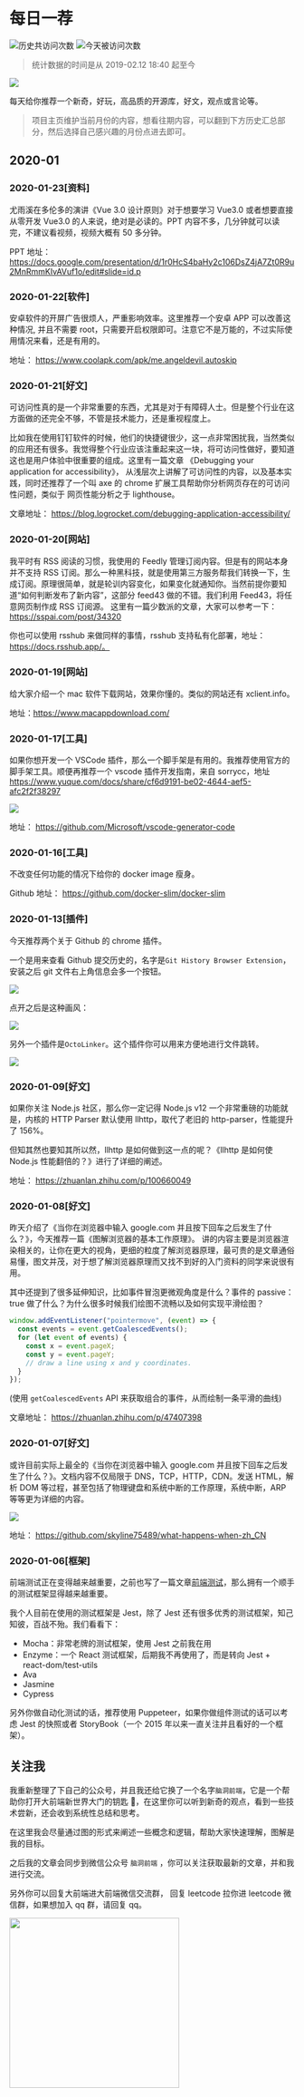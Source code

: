 # 每日一荐

![历史共访问次数](https://visitor-count-badge.herokuapp.com/total.svg?repo_id=azl397985856.daily-featured.2020.01)
![今天被访问次数](https://visitor-count-badge.herokuapp.com/today.svg?repo_id=azl397985856.daily-featured.2020.01)

> 统计数据的时间是从 2019-02.12 18:40 起至今

![](https://tva1.sinaimg.cn/large/006y8mN6ly1g8d0sktqrwj30hs07maae.jpg)

每天给你推荐一个新奇，好玩，高品质的开源库，好文，观点或言论等。

> 项目主页维护当前月份的内容，想看往期内容，可以翻到下方历史汇总部分，然后选择自己感兴趣的月份点进去即可。

## 2020-01

### 2020-01-23[资料]

尤雨溪在多伦多的演讲《Vue 3.0 设计原则》对于想要学习 Vue3.0 或者想要直接从零开发 Vue3.0 的人来说，绝对是必读的。PPT 内容不多，几分钟就可以读完，不建议看视频，视频大概有 50 多分钟。

PPT 地址： https://docs.google.com/presentation/d/1r0HcS4baHy2c106DsZ4jA7Zt0R9u2MnRmmKIvAVuf1o/edit#slide=id.p

### 2020-01-22[软件]

安卓软件的开屏广告很烦人，严重影响效率。这里推荐一个安卓 APP 可以改善这种情况, 并且不需要 root，只需要开启权限即可。注意它不是万能的，不过实际使用情况来看，还是有用的。

地址： https://www.coolapk.com/apk/me.angeldevil.autoskip

### 2020-01-21[好文]

可访问性真的是一个非常重要的东西，尤其是对于有障碍人士。但是整个行业在这方面做的还完全不够，不管是技术能力，还是重视程度上。

比如我在使用钉钉软件的时候，他们的快捷键很少，这一点非常困扰我，当然类似的应用还有很多。我觉得整个行业应该注重起来这一块，将可访问性做好，要知道这也是用户体验中很重要的组成。这里有一篇文章 《Debugging your application for accessibility》， 从浅层次上讲解了可访问性的内容，以及基本实践，同时还推荐了一个叫 axe 的 chrome 扩展工具帮助你分析网页存在的可访问性问题，类似于 网页性能分析之于 lighthouse。

文章地址： https://blog.logrocket.com/debugging-application-accessibility/

### 2020-01-20[网站]

我平时有 RSS 阅读的习惯，我使用的 Feedly 管理订阅内容。但是有的网站本身并不支持 RSS 订阅。那么一种黑科技，就是使用第三方服务帮我们转换一下，生成订阅。原理很简单，就是轮训内容变化，如果变化就通知你。当然前提你要知道“如何判断发布了新内容”，这部分 feed43 做的不错。我们利用 Feed43，将任意网页制作成 RSS 订阅源。 这里有一篇少数派的文章，大家可以参考一下： https://sspai.com/post/34320

你也可以使用 rsshub 来做同样的事情，rsshub 支持私有化部署，地址： https://docs.rsshub.app/。

### 2020-01-19[网站]

给大家介绍一个 mac 软件下载网站，效果你懂的。类似的网站还有 xclient.info。

地址：https://www.macappdownload.com/

### 2020-01-17[工具]

如果你想开发一个 VSCode 插件，那么一个脚手架是有用的。我推荐使用官方的脚手架工具。顺便再推荐一个 vscode 插件开发指南，来自 sorrycc，地址 https://www.yuque.com/docs/share/cf6d9191-be02-4644-aef5-afc2f2f38297

![](https://tva1.sinaimg.cn/large/006tNbRwly1gb1q8ba9s4j30f505nq3i.jpg)

地址： https://github.com/Microsoft/vscode-generator-code

### 2020-01-16[工具]

不改变任何功能的情况下给你的 docker image 瘦身。

Github 地址： https://github.com/docker-slim/docker-slim

### 2020-01-13[插件]

今天推荐两个关于 Github 的 chrome 插件。

一个是用来查看 Github 提交历史的，名字是`Git History Browser Extension`，安装之后 git 文件右上角信息会多一个按钮。

![](https://tva1.sinaimg.cn/large/006tNbRwly1gaupssm2q0j31010hgn12.jpg)

点开之后是这种画风：

![](https://tva1.sinaimg.cn/large/006tNbRwly1gauptpbcsoj30vm0mwjwh.jpg)

另外一个插件是`OctoLinker`。这个插件你可以用来方便地进行文件跳转。

![](https://tva1.sinaimg.cn/large/006tNbRwgy1gaupv7x3auj30rd0e6gny.jpg)

### 2020-01-09[好文]

如果你关注 Node.js 社区，那么你一定记得 Node.js v12 一个非常重磅的功能就是，内核的 HTTP Parser 默认使用 llhttp，取代了老旧的 http-parser，性能提升了 156%。

但知其然也要知其所以然，llhttp 是如何做到这一点的呢？《llhttp 是如何使 Node.js 性能翻倍的？》进行了详细的阐述。

地址： https://zhuanlan.zhihu.com/p/100660049

### 2020-01-08[好文]

昨天介绍了《当你在浏览器中输入 google.com 并且按下回车之后发生了什么？》，今天推荐一篇《图解浏览器的基本工作原理》。 讲的内容主要是浏览器渲染相关的，让你在更大的视角，更细的粒度了解浏览器原理，最可贵的是文章通俗易懂，图文并茂，对于想了解浏览器原理而又找不到好的入门资料的同学来说很有用。

其中还提到了很多延伸知识，比如事件冒泡更微观角度是什么？事件的 passive：true 做了什么？为什么很多时候我们绘图不流畅以及如何实现平滑绘图？

```js
window.addEventListener("pointermove", (event) => {
  const events = event.getCoalescedEvents();
  for (let event of events) {
    const x = event.pageX;
    const y = event.pageY;
    // draw a line using x and y coordinates.
  }
});
```

(使用 `getCoalescedEvents` API 来获取组合的事件，从而绘制一条平滑的曲线)

文章地址： https://zhuanlan.zhihu.com/p/47407398

### 2020-01-07[好文]

或许目前实际上最全的《当你在浏览器中输入 google.com 并且按下回车之后发生了什么？》。文档内容不仅局限于 DNS，TCP，HTTP，CDN。发送 HTML，解析 DOM 等过程，甚至包括了物理键盘和系统中断的工作原理，系统中断，ARP 等等更为详细的内容。

![](https://tva1.sinaimg.cn/large/006tNbRwly1gan22rkye3j30au0c5tab.jpg)

地址： https://github.com/skyline75489/what-happens-when-zh_CN

### 2020-01-06[框架]

前端测试正在变得越来越重要，之前也写了一篇文章[前端测试](https://github.com/azl397985856/frontend-test)，那么拥有一个顺手的测试框架显得越来越重要。

我个人目前在使用的测试框架是 Jest，除了 Jest 还有很多优秀的测试框架，知己知彼，百战不殆。我们看看下：

- Mocha：非常老牌的测试框架，使用 Jest 之前我在用
- Enzyme：一个 React 测试框架，后期我不再使用了，而是转向 Jest + react-dom/test-utils
- Ava
- Jasmine
- Cypress

另外你做自动化测试的话，推荐使用 Puppeteer，如果你做组件测试的话可以考虑 Jest 的快照或者 StoryBook（一个 2015 年以来一直关注并且看好的一个框架）。

## 关注我

我重新整理了下自己的公众号，并且我还给它换了一个名字`脑洞前端`，它是一个帮助你打开大前端新世界大门的钥匙 🔑，在这里你可以听到新奇的观点，看到一些技术尝新，还会收到系统性总结和思考。

在这里我会尽量通过图的形式来阐述一些概念和逻辑，帮助大家快速理解，图解是我的目标。

之后我的文章会同步到微信公众号 `脑洞前端` ，你可以关注获取最新的文章，并和我进行交流。

另外你可以回复大前端进大前端微信交流群， 回复 leetcode 拉你进 leetcode 微信群，如果想加入 qq 群，请回复 qq。

<img width="300" src="https://tva1.sinaimg.cn/large/006y8mN6ly1g7he9xdtmyj30by0byaac.jpg">
